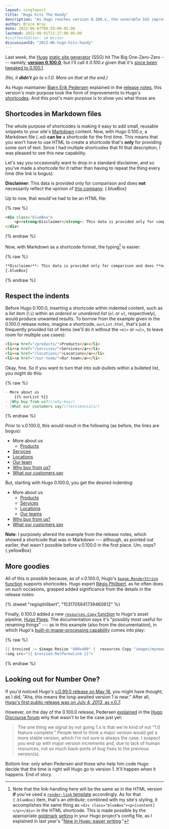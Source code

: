 ```yaml
---
layout: singlepost
title: "Hugo hits The Hundy"
description: "As Hugo reaches version 0.100.x, the venerable SSG improves upon its handling of shortcodes."
author: Bryce Wray
date: 2022-06-07T08:59:00-05:00
lastmod: 2022-08-01T21:27:00-05:00
#initTextEditor: iA Writer
discussionId: "2022-06-hugo-hits-hundy"
---
```


Last week, the [Hugo](https://gohugo.io) [static site generator](https://jamstack.org/generators/) (SSG) hit The Big One-Zero-Zero --- namely, **[version 0.100.0](https://github.com/gohugoio/hugo/releases/tag/v0.100.0)**, but I'll call it *0.100.x* given that it's [since been tweaked to 0.100.1](https://github.com/gohugoio/hugo/releases/tag/v0.100.1).

*(No, it **didn't** go to v.1.0. More on that at the end.)*

As Hugo maintainer [Bjørn Erik Pedersen](https://github.com/bep) explained in the [release notes](https://github.com/gohugoio/hugo/releases/tag/v0.100.0), this version's main purpose took the form of improvements to Hugo's [shortcodes](https://gohugo.io/templates/shortcode-templates/). And this post's main purpose is to show you what those are.

## Shortcodes in Markdown files

The whole purpose of shortcodes is making it easy to add small, reusable snippets to your site's [Markdown](https://daringfireball.net/projects/markdown/) content. Now, with Hugo 0.100.x, a Markdown file (`.md`) **can be** a shortcode for the first time. This means that you won't have to use HTML to create a shortcode that's **only** for providing some sort of text. Since I had multiple shortcodes that fit that description, I was pleased to see this new capability.

Let's say you occasionally want to drop in a standard disclaimer, and so you've made a shortcode for it rather than having to repeat the thing every time (the link is bogus):

**Disclaimer**: This data is provided only for comparison and does **not** necessarily reflect the opinion of [this company](#).
{.blueBox}

Up to now, that would've had to be an HTML file:

{% raw %}
```html
<div class="blueBox">
	<p><strong>Disclaimer</strong>: This data is provided only for comparison and does <strong>not</strong> necessarily reflect the opinion of <a href="{{ .Site.BaseUrl }}/about/" rel="nofollow">this company</a>.</p>
</div>
```
{% endraw %}

Now, with Markdown as a shortcode format, the typing[^typing] is easier:

{% raw %}
```md
**Disclaimer**: This data is provided only for comparison and does **not** necessarily reflect the opinion of [this company]({{ .Site.BaseUrl }}about/).
{.blueBox}
```
{% endraw %}

[^typing]: Note that the link-handling here will be the same as in the HTML version **if** you've used a [`render-link` template](https://gohugo.io/templates/render-hooks/#render-hooks-for-headings-links-and-images) accordingly. As for that `{.blueBox}` item, that's an *attribute*; combined with my site's styling, it accomplishes the same thing as `<div class="blueBox"><p>[content]</p></div>` in the HTML shortcode. This is made possible by the appropriate [goldmark](https://github.com/yuin/goldmark) [setting](https://gohugo.io/getting-started/configuration-markup#goldmark) in your Hugo project's config file, as I explained in last year's "[New in Hugo: easier writing](/posts/2021/02/new-hugo-easier-writing/)."

## Respect the indents

Before Hugo 0.100.0, inserting a shortcode within indented content, such as a *list item* (`li`) within an *ordered* or *unordered list* (`ol` or `ul`, respectively), would produce unwanted results. To borrow from the example given in the 0.100.0 release notes, imagine a shortcode, `ourList.html`, that's just a frequently provided list of items (we'll do it without the `<ol>` or `<ul>`, to leave room for multiple use cases):

```html
<li><a href="/products/">Products</a></li>
<li><a href="/services/">Services</a></li>
<li><a href="/locations/">Locations</a></li>
<li><a href="/our-team/">Our team</a></li>
```

Okay, fine. So if you want to turn that into *sub-bullets* within a bulleted list, you might do this:

{% raw %}
```md
- More about us
	{{% ourList %}}
- [Why buy from us?](/why-buy/)
- [What our customers say](/testimonials/)
```
{% endraw %}

Prior to v.0.100.0, this would result in the following (as before, the links are bogus):

<ul>
	<li>More about us
		<ul>
			<li><a href="#">Products</a></li>
		</ul>
	 </li>
	 <li><a href="#">Services</a></li>
	 <li><a href="#">Locations</a></li>
	 <li><a href="#">Our team</a></li>
	 <li><a href="#">Why buy from us?</a></li>
	 <li><a href="#">What our customers say</a></li>
</ul>

But, starting with Hugo 0.100.0, you get the desired indenting:

- More about us
	- [Products](#)
	- [Services](#)
	- [Locations](#)
	- [Our teams](#)
- [Why buy from us?](#)
- [What our customers say](#)

**Note**: I purposely altered the example from the release notes, which showed a shortcode that was in Markdown --- although, as pointed out earlier, that wasn't possible before v.0.100.0 in the first place. Um, oops?
{.yellowBox}

## More goodies

All of this is possible because, as of v.0.100.0, Hugo's [`$page.RenderString` function](https://gohugo.io/functions/renderstring/) supports shortcodes. Hugo expert [Régis Philibert](https://github.com/regisphilibert), as he often does on such occasions, grasped added significance from the details in the release notes:

{% stweet "regisphilibert", "1531705641739460612" %}

Finally, 0.100.0 added a new [`resources.Copy` function](https://gohugo.io/hugo-pipes/introduction/#copy-a-resource) to Hugo's asset pipeline, [Hugo Pipes](https://gohugo.io/hugo-pipes/introduction/). The documentation says it's "possibly most useful for renaming things" --- as in this example (also from the documentation), in which Hugo's [built-in image-processing capability](https://gohugo.io/content-management/image-processing/) comes into play:

{% raw %}
```go
{{ $resized := $image.Resize "400x400" |  resources.Copy "images/mynewname.jpg" }}
<img src="{{ $resized.RelPermalink }}">
```
{% endraw %}

## Looking out for Number One?

If you'd noticed Hugo's [v.0.99.0 release on May 16](https://github.com/gohugoio/hugo/releases/tag/v0.99.0), you might have thought, as I did, "Aha, this means the long-awaited version 1 is near." After all, [Hugo's first public release was on July 4, *2013*, as v.0.7](https://github.com/gohugoio/hugo/releases/tag/v0.7).

However, on the day of the 0.100.0 release, Pedersen [explained](https://discourse.gohugo.io/t/hugo-0-100-0-released/38874/11) in the [Hugo Discourse forum](https://discourse.gohugo.io/) why that wasn't to be the case just yet:

> The one thing we signal by not going 1.x is that we're kind of not "1.0 feature complete." People tend to think a major version would get a more stable version, which I'm not sure is always the case. I suspect you end up with major version increments and, due to lack of human resources, not so much back-ports of bug fixes to the previous version(s).

Bottom line: only when Pedersen and those who help him code Hugo decide that the time is right will Hugo go to version 1. It'll happen when it happens. End of story.
